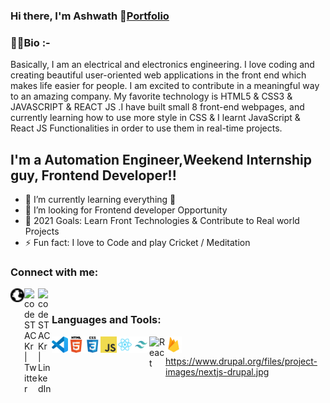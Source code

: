 ### Hi there, I'm Ashwath 👋[Portfolio](https://ashwathportfolio.netlify.app/)

### 👨‍💻Bio :- 
Basically, I am an electrical and electronics engineering. I love coding and creating beautiful user-oriented web applications in the front end which makes life easier for      people. I am excited to contribute in a meaningful way to an amazing company. My favorite technology is HTML5 & CSS3 & JAVASCRIPT & REACT JS .I have built small 8 front-end webpages, and currently learning how to use more style in CSS & I learnt JavaScript & React JS Functionalities in order to use them in real-time projects.

## I'm a Automation Engineer,Weekend Internship guy, Frontend Developer!!

- 🌱 I’m currently learning everything 🤣
- 👯 I’m looking for Frontend developer Opportunity
- 🥅 2021 Goals: Learn Front Technologies & Contribute to Real world Projects
- ⚡ Fun fact: I love to Code and play Cricket / Meditation

### Connect with me:

[<img align="left" alt="codeSTACKr.com" width="22px" src="https://raw.githubusercontent.com/iconic/open-iconic/master/svg/globe.svg" />][website]

[<img align="left" alt="codeSTACKr | Twitter" width="22px" src="https://cdn.jsdelivr.net/npm/simple-icons@v3/icons/twitter.svg" />][twitter]
[<img align="left" alt="codeSTACKr | LinkedIn" width="22px" src="https://cdn.jsdelivr.net/npm/simple-icons@v3/icons/linkedin.svg" />][linkedin]

<br />

### Languages and Tools:

<img align="left" alt="Visual Studio Code" width="26px" src="https://raw.githubusercontent.com/github/explore/80688e429a7d4ef2fca1e82350fe8e3517d3494d/topics/visual-studio-code/visual-studio-code.png" />
<img align="left" alt="HTML5" width="26px" src="https://raw.githubusercontent.com/github/explore/80688e429a7d4ef2fca1e82350fe8e3517d3494d/topics/html/html.png" />
<img align="left" alt="CSS3" width="26px" src="https://raw.githubusercontent.com/github/explore/80688e429a7d4ef2fca1e82350fe8e3517d3494d/topics/css/css.png" />
<img align="left" alt="JavaScript" width="26px" src="https://raw.githubusercontent.com/github/explore/80688e429a7d4ef2fca1e82350fe8e3517d3494d/topics/javascript/javascript.png" />
<img align="left" alt="React" width="26px" src="https://raw.githubusercontent.com/github/explore/80688e429a7d4ef2fca1e82350fe8e3517d3494d/topics/react/react.png" />
<img align="left" alt="React" width="26px" src="https://raw.githubusercontent.com/github/explore/80688e429a7d4ef2fca1e82350fe8e3517d3494d/topics/tailwind/tailwind.png" />
<img align="left" alt="React" width="26px" src="https://www.drupal.org/files/project-images/nextjs-drupal.jpg" />
<img align="left" alt="React" width="26px" src="https://raw.githubusercontent.com/github/explore/80688e429a7d4ef2fca1e82350fe8e3517d3494d/topics/firebase/firebase.png" />


<br />


[website]: https://ashwathportfolio.netlify.app/
[linkedin]: https://www.linkedin.com/in/ashwath-m-n-9278421a0/
[twitter]: https://twitter.com/home

https://www.drupal.org/files/project-images/nextjs-drupal.jpg
